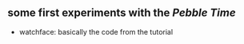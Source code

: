 ## some first experiments with the *Pebble Time*

* watchface: basically the code from the tutorial
